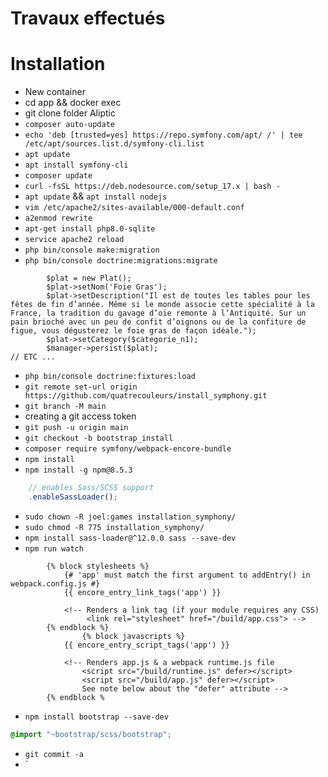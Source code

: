 # Travaux effectués

# Installation

- New container
- cd app && docker exec
- git clone folder Aliptic
- `composer auto-update`
- `echo 'deb [trusted=yes] https://repo.symfony.com/apt/ /' | tee /etc/apt/sources.list.d/symfony-cli.list`
- `apt update`
- `apt install symfony-cli`
- `composer update`
- `curl -fsSL https://deb.nodesource.com/setup_17.x | bash -`
- `apt update` && `apt install nodejs`
- `vim /etc/apache2/sites-available/000-default.conf`
- `a2enmod rewrite`
- `apt-get install php8.0-sqlite`
- `service apache2 reload`
- `php bin/console make:migration`
- `php bin/console doctrine:migrations:migrate`

```src/DataFixtures/AppFixtures.php
        $plat = new Plat();
        $plat->setNom('Foie Gras');
        $plat->setDescription("Il est de toutes les tables pour les fêtes de fin d’année. Même si le monde associe cette spécialité à la France, la tradition du gavage d’oie remonte à l’Antiquité. Sur un pain brioché avec un peu de confit d’oignons ou de la confiture de figue, vous dégusterez le foie gras de façon idéale.");
        $plat->setCategory($categorie_n1);
        $manager->persist($plat);
// ETC ...
```

- `php bin/console doctrine:fixtures:load`
- `git remote set-url origin https://github.com/quatrecouleurs/install_symphony.git`
- `git branch -M main`
- creating a git access token
- `git push -u origin main`
- `git checkout -b bootstrap_install`
- `composer require symfony/webpack-encore-bundle`
- `npm install`
- `npm install -g npm@8.5.3`

```webpack.config.js
    // enables Sass/SCSS support
    .enableSassLoader();
```

- `sudo chown -R joel:games installation_symphony/`
- `sudo chmod -R 775 installation_symphony/`
- `npm install sass-loader@^12.0.0 sass --save-dev`
- `npm run watch`

```templates/base.html.twig
        {% block stylesheets %}
            {# 'app' must match the first argument to addEntry() in webpack.config.js #}
            {{ encore_entry_link_tags('app') }}

            <!-- Renders a link tag (if your module requires any CSS)
                 <link rel="stylesheet" href="/build/app.css"> -->
        {% endblock %}
                {% block javascripts %}
            {{ encore_entry_script_tags('app') }}

            <!-- Renders app.js & a webpack runtime.js file
                <script src="/build/runtime.js" defer></script>
                <script src="/build/app.js" defer></script>
                See note below about the "defer" attribute -->
        {% endblock %
```

- `npm install bootstrap --save-dev`

```assets/styles/app.css
@import "~bootstrap/scss/bootstrap";
```

- `git commit -a`
- `
